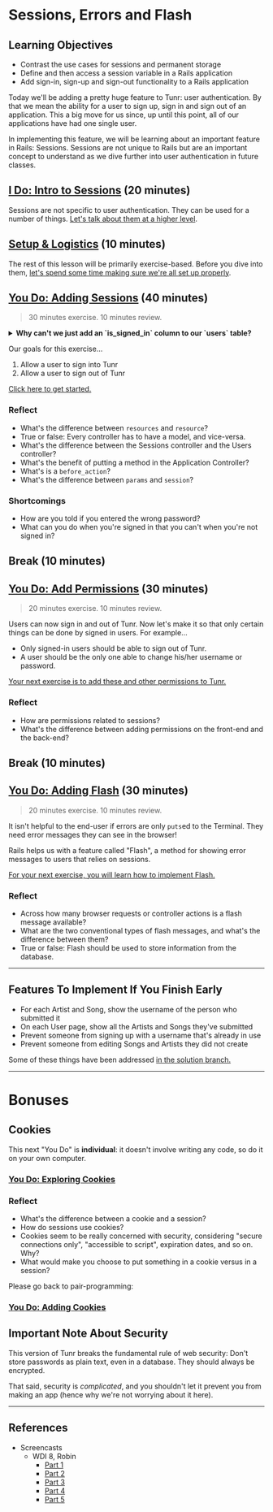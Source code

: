 # Sessions, Errors and Flash

## Learning Objectives

- Contrast the use cases for sessions and permanent storage
- Define and then access a session variable in a Rails application
- Add sign-in, sign-up and sign-out functionality to a Rails application

Today we'll be adding a pretty huge feature to Tunr: user authentication. By that we mean the ability for a user to sign up, sign in and sign out of an application. This a big move for us since, up until this point, all of our applications have had one single user.

In implementing this feature, we will be learning about an important feature in Rails: Sessions. Sessions are not unique to Rails but are an important concept to understand as we dive further into user authentication in future classes.

## [I Do: Intro to Sessions](sessions-intro.md) (20 minutes)

Sessions are not specific to user authentication. They can be used for a number of things. [Let's talk about them at a higher level](sessions-intro.md).

## [Setup & Logistics](setup.md) (10 minutes)

The rest of this lesson will be primarily exercise-based. Before you dive into them, [let's spend some time making sure we're all set up properly](setup.md).

## [You Do: Adding Sessions](adding-sessions.md) (40 minutes)

> 30 minutes exercise. 10 minutes review.

<details>
  <summary><strong>Why can't we just add an `is_signed_in` column to our `users` table?</strong></summary>

  > How would Rails know how to sign out? More importantly, if multiple users are accessing the app, how would Rails know which signed in user is on which computer?

</details>

Our goals for this exercise...
  1. Allow a user to sign into Tunr
  2. Allow a user to sign out of Tunr

[Click here to get started.](adding-sessions.md)

### Reflect

- What's the difference between `resources` and `resource`?
- True or false: Every controller has to have a model, and vice-versa.
- What's the difference between the Sessions controller and the Users controller?
- What's the benefit of putting a method in the Application Controller?
- What's is a `before_action`?
- What's the difference between `params` and `session`?

### Shortcomings

- How are you told if you entered the wrong password?
- What can you do when you're signed in that you can't when you're not signed in?

## Break (10 minutes)

## [You Do: Add Permissions](adding-permissions.md) (30 minutes)

> 20 minutes exercise. 10 minutes review.

Users can now sign in and out of Tunr. Now let's make it so that only certain things can be done by signed in users. For example...
- Only signed-in users should be able to sign out of Tunr.
- A user should be the only one able to change his/her username or password.

[Your next exercise is to add these and other permissions to Tunr.](adding-permissions.md)

### Reflect

- How are permissions related to sessions?
- What's the difference between adding permissions on the front-end and the back-end?

## Break (10 minutes)

## [You Do: Adding Flash](adding-flash.md) (30 minutes)

> 20 minutes exercise. 10 minutes review.

It isn't helpful to the end-user if errors are only `puts`ed to the Terminal. They need error messages they can see in the browser!

Rails helps us with a feature called "Flash", a method for showing error messages to users that relies on sessions.

[For your next exercise, you will learn how to implement Flash.](adding-flash.md)

### Reflect

- Across how many browser requests or controller actions is a flash message available?
- What are the two conventional types of flash messages, and what's the difference between them?
- True or false: Flash should be used to store information from the database.

--------

## Features To Implement If You Finish Early

- For each Artist and Song, show the username of the person who submitted it
- On each User page, show all the Artists and Songs they've submitted
- Prevent someone from signing up with a username that's already in use
- Prevent someone from editing Songs and Artists they did not create

Some of these things have been addressed [in the solution branch.](https://github.com/ga-wdi-exercises/tunr_rails_users/pull/6)

--------

# Bonuses

## Cookies

This next "You Do" is **individual**: it doesn't involve writing any code, so do it on your own computer.

### [You Do: Exploring Cookies](exploring-cookies.md)

### Reflect

- What's the difference between a cookie and a session?
- How do sessions use cookies?
- Cookies seem to be really concerned with security, considering "secure connections only", "accessible to script", expiration dates, and so on. Why?
- What would make you choose to put something in a cookie versus in a session?

Please go back to pair-programming:

### [You Do: Adding Cookies](adding-cookies.md)

## Important Note About Security

This version of Tunr breaks the fundamental rule of web security: Don't store passwords as plain text, even in a database. They should always be encrypted.

That said, security is *complicated*, and you shouldn't let it prevent you from making an app (hence why we're not worrying about it here).

--------

## References

- Screencasts
  - WDI 8, Robin
    - [Part 1](https://youtu.be/3YK3qDwnkQ8)
    - [Part 2](https://youtu.be/w51DnoJUsLA)
    - [Part 3](https://youtu.be/YYEtEsFE9Mw)
    - [Part 4](https://youtu.be/N67YBiLkrSE)
    - [Part 5](https://youtu.be/3h34Guspvp8)
